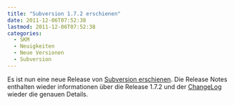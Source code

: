 ```yaml
---
title: "Subversion 1.7.2 erschienen"
date: 2011-12-06T07:52:38
lastmod: 2011-12-06T07:52:38
categories:
  - SKM
  - Neuigkeiten
  - Neue Versionen
  - Subversion
---
```

Es ist nun eine neue Release von <a href="http://svn.haxx.se/users/archive-2011-12/0059.shtml">Subversion erschienen</a>. Die Release Notes enthalten wieder informationen über die Release 1.7.2 und der <a href="http://svn.apache.org/repos/asf/subversion/tags/1.7.2/CHANGES">ChangeLog</a> wieder die genauen Details.
